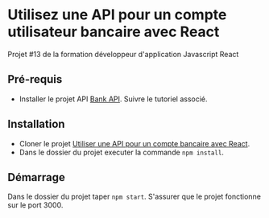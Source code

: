# Utilisez une API pour un compte utilisateur bancaire avec React

Projet #13 de la formation développeur d'application Javascript React

## Pré-requis

- Installer le projet API [Bank API](https://github.com/OpenClassrooms-Student-Center/Project-10-Bank-API). Suivre le tutoriel associé.

## Installation

- Cloner le projet [Utiliser une API pour un compte bancaire avec React](https://github.com/flesage-000/Utilisez-une-API-pour-un-compte-utilisateur-bancaire-avec-React/tree/main/argent-bank).
- Dans le dossier du projet executer la commande `npm install`.

## Démarrage

Dans le dossier du projet taper `npm start`. S'assurer que le projet fonctionne sur le port 3000.